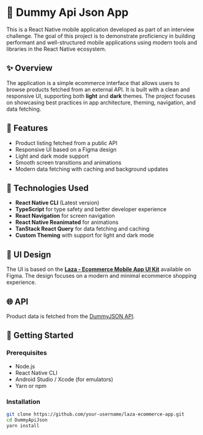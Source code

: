 # 🛒 Dummy Api Json App

This is a React Native mobile application developed as part of an interview challenge. The goal of this project is to demonstrate proficiency in building performant and well-structured mobile applications using modern tools and libraries in the React Native ecosystem.

## ✨ Overview

The application is a simple ecommerce interface that allows users to browse products fetched from an external API. It is built with a clean and responsive UI, supporting both **light** and **dark** themes. The project focuses on showcasing best practices in app architecture, theming, navigation, and data fetching.

## 📱 Features

- Product listing fetched from a public API
- Responsive UI based on a Figma design
- Light and dark mode support
- Smooth screen transitions and animations
- Modern data fetching with caching and background updates

## 🧰 Technologies Used

- **React Native CLI** (Latest version)
- **TypeScript** for type safety and better developer experience
- **React Navigation** for screen navigation
- **React Native Reanimated** for animations
- **TanStack React Query** for data fetching and caching
- **Custom Theming** with support for light and dark mode

## 🎨 UI Design

The UI is based on the **[Laza - Ecommerce Mobile App UI Kit](https://www.figma.com/design/rAyVmsiA4yZX2qeNoiG1gy/Laza---Ecommerce-Mobile-App-UI-Kit--Community-?node-id=0-1&p=f&t=TKkoGkZY8z1ufEC5-0)** available on Figma. The design focuses on a modern and minimal ecommerce shopping experience.

## 🌐 API

Product data is fetched from the [DummyJSON API](https://dummyjson.com/docs/products#products-limit_skip).

## 🚀 Getting Started

### Prerequisites

- Node.js
- React Native CLI
- Android Studio / Xcode (for emulators)
- Yarn or npm

### Installation

```bash
git clone https://github.com/your-username/laza-ecommerce-app.git
cd DummyApiJson
yarn install
```
